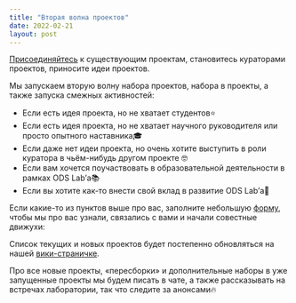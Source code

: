 ```yaml
---
title: "Вторая волна проектов"
date: 2022-02-21
layout: post
---
```


[Присоединяйтесь](https://forms.gle/ATNPdVGbBVn1ggcB7) к существующим проектам, становитесь кураторами проектов, приносите идеи проектов.
<!--more-->
Мы запускаем вторую волну набора проектов, набора в проекты, а также запуска смежных активностей:

 * Если есть идея проекта, но не хватает студентов⭐️
 * Если есть идея проекта, но не хватает научного руководителя или просто опытного наставника🎓
 * Если даже нет идеи проекта, но очень хотите выступить в роли куратора в чьём-нибудь другом проекте 🤓
 * Если вам хочется поучаствовать в образовательной деятельности в рамках ODS Lab’а📚
 * Если вы хотите как-то внести свой вклад в развитие ODS Lab’а🎈

Если какие-то из пунктов выше про вас, заполните небольшую [форму](https://forms.gle/ATNPdVGbBVn1ggcB7), чтобы мы про вас узнали, связались с вами и начали совестные движухи: 

Список текущих и новых проектов будет постепенно обновляться на нашей [вики-страничке](https://open-data-science-lab.github.io/projects.html).

Про все новые проекты, «пересборки» и дополнительные наборы в уже запущенные проекты мы будем писать в чате, а также рассказывать на встречах лаборатории, так что следите за анонсами🔥
